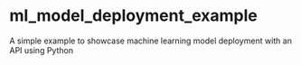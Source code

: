 # ml_model_deployment_example
A simple example to showcase machine learning model deployment with an API using Python
